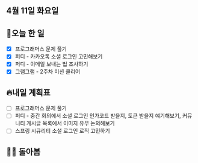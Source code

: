 ## 4월 11일 화요일

## 📝오늘 한 일

- [X] 프로그래머스 문제 풀기
- [X] 퍼디 - 카카오톡 소셜 로그인 고민해보기
- [X] 퍼디 - 이메일 보내는 법 조사하기
- [X] 그램그램 - 2주차 미션 클리어

## 🔥내일 계획표

- [ ] 프로그래머스 문제 풀기
- [ ] 퍼디 - 중간 회의에서 소셜 로그인 인가코드 받을지, 토큰 받을지 얘기해보기, 커뮤니티 게시글 목록에서 이미지 유무 논의해보기
- [ ] 스프링 시큐리티 소셜 로그인 로직 고민하기

## 💁‍♂️ 돌아봄

